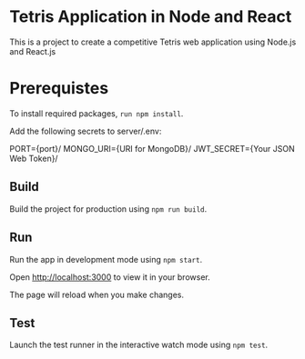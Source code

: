 # Tetris Application in Node and React

This is a project to create a competitive Tetris web application using Node.js and React.js

# Prerequistes

To install required packages, `run npm install`.

Add the following secrets to server/.env:

PORT={port}/
MONGO_URI={URI for MongoDB}/
JWT_SECRET={Your JSON Web Token}/

## Build

Build the project for production using `npm run build`.

## Run

Run the app in development mode using `npm start`.

Open [http://localhost:3000](http://localhost:3000) to view it in your browser.

The page will reload when you make changes.

## Test

Launch the test runner in the interactive watch mode using `npm test`.

